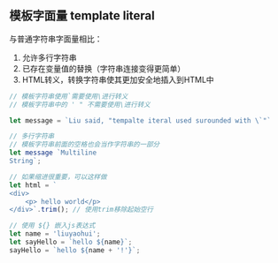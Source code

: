 
## 模板字面量 template literal
与普通字符串字面量相比：
1. 允许多行字符串
2. 已存在变量值的替换（字符串连接变得更简单）
3. HTML转义，转换字符串使其更加安全地插入到HTML中

```js
// 模板字符串使用`需要使用\进行转义
// 模板字符串中的 ' " 不需要使用\进行转义

let message = `Liu said, "tempalte iteral used surounded with \`"`

// 多行字符串
// 模板字符串前面的空格也会当作字符串的一部分
let message `Multiline
String`;

// 如果缩进很重要，可以这样做
let html = `
<div>
    <p> hello world</p>
</div>`.trim(); // 使用trim移除起始空行

// 使用 ${} 嵌入js表达式
let name = 'liuyaohui';
let sayHello = `hello ${name}`;
sayHello = `hello ${name + '!'}`;
```
